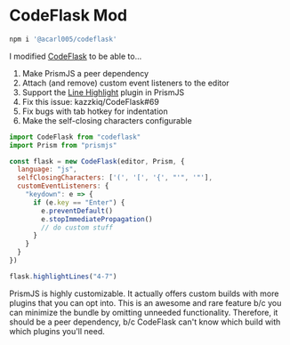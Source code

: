 # CodeFlask Mod

```bash
npm i '@acarl005/codeflask'
```

I modified [CodeFlask](https://github.com/kazzkiq/CodeFlask) to be able to...

1. Make PrismJS a peer dependency
1. Attach (and remove) custom event listeners to the editor
1. Support the [Line Highlight](https://prismjs.com/plugins/line-highlight/) plugin in PrismJS
1. Fix this issue: kazzkiq/CodeFlask#69
1. Fix bugs with tab hotkey for indentation
1. Make the self-closing characters configurable

```javascript
import CodeFlask from "codeflask"
import Prism from "prismjs"

const flask = new CodeFlask(editor, Prism, {
  language: "js",
  selfClosingCharacters: ['(', '[', '{', "'", '"'],
  customEventListeners: {
    "keydown": e => {
      if (e.key == "Enter") {
        e.preventDefault()
        e.stopImmediatePropagation()
        // do custom stuff
      }
    }
  }
})

flask.highlightLines("4-7")
```

PrismJS is highly customizable.
It actually offers custom builds with more plugins that you can opt into.
This is an awesome and rare feature b/c you can minimize the bundle by omitting unneeded functionality.
Therefore, it should be a peer dependency, b/c CodeFlask can't know which build with which plugins you'll need.
